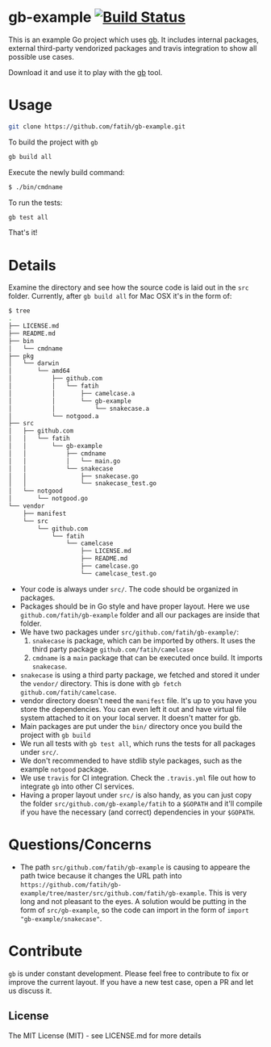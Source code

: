 # gb-example [![Build Status](http://img.shields.io/travis/fatih/gb-example.svg?style=flat-square)](https://travis-ci.org/fatih/gb-example)

This is an example Go project which uses [gb](http://getgb.io/). It includes
internal packages, external third-party vendorized packages and travis
integration to show all possible use cases.

Download it and use it to play with the [gb](http://getgb.io/) tool.

# Usage

```sh
git clone https://github.com/fatih/gb-example.git
```

To build the project with `gb`

```sh
gb build all
```

Execute the newly build command:

```sh
$ ./bin/cmdname
```

To run the tests:

```sh
gb test all
```

That's it! 

# Details

Examine the directory and see how the source code is laid out in the `src`
folder. Currently, after `gb build all` for Mac OSX it's in the form of:

```bash
$ tree
.
├── LICENSE.md
├── README.md
├── bin
│   └── cmdname
├── pkg
│   └── darwin
│       └── amd64
│           ├── github.com
│           │   └── fatih
│           │       ├── camelcase.a
│           │       └── gb-example
│           │           └── snakecase.a
│           └── notgood.a
├── src
│   ├── github.com
│   │   └── fatih
│   │       └── gb-example
│   │           ├── cmdname
│   │           │   └── main.go
│   │           └── snakecase
│   │               ├── snakecase.go
│   │               └── snakecase_test.go
│   └── notgood
│       └── notgood.go
└── vendor
    ├── manifest
    └── src
        └── github.com
            └── fatih
                └── camelcase
                    ├── LICENSE.md
                    ├── README.md
                    ├── camelcase.go
                    └── camelcase_test.go
```

* Your code is always under `src/`. The code should be organized in packages. 
* Packages should be in Go style and have proper layout. Here we use
  `github.com/fatih/gb-example` folder and all our packages are inside that
  folder. 
* We have two packages under `src/github.com/fatih/gb-example/`:
	1. `snakecase` is package, which can be imported by others. It uses the third
	   party package `github.com/fatih/camelcase`
	2. `cmdname` is a `main` package that can be executed once build. It
	   imports `snakecase`.
* `snakecase` is using a third party package, we fetched and stored it under the
  `vendor/` directory. This is done with `gb fetch github.com/fatih/camelcase`.
* vendor directory doesn't need the `manifest` file. It's up to you have you
  store the dependencies. You can even left it out and have virtual file system
  attached to it on your local server. It doesn't matter for gb.
* Main packages are put under the `bin/` directory once you build the project
  with `gb build`
* We run all tests with `gb test all`, which runs the tests for all packages
  under `src/`. 
* We don't recommended to have stdlib style packages, such as the example
  `notgood` package.
* We use `travis` for CI integration. Check the `.travis.yml` file out how to
  integrate `gb` into other CI services.
* Having a proper layout under `src/` is also handy, as you can just copy the
  folder `src/github.com/gb-example/fatih` to a `$GOPATH` and it'll compile if
  you have the necessary (and correct) dependencies in your `$GOPATH`.

# Questions/Concerns

* The path `src/github.com/fatih/gb-example` is causing to appeare the path twice because it
  changes the URL path into `https://github.com/fatih/gb-example/tree/master/src/github.com/fatih/gb-example`.
  This is very long and not pleasant to the eyes. A solution would be putting in
  the form of `src/gb-example`, so the code can import in the form of `import "gb-example/snakecase"`.

# Contribute

`gb` is under constant development. Please feel free to contribute to fix or
improve the current layout. If you have a new test case, open a PR and let us
discuss it.

## License

The MIT License (MIT) - see LICENSE.md for more details
